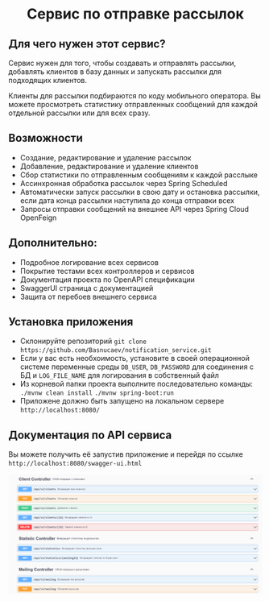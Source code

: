 <h1 align="center">Сервис по отправке рассылок</h1>

## Для чего нужен этот сервис?

Сервис нужен для того, чтобы создавать и отправлять рассылки, добавлять клиентов в базу данных и запускать рассылки для подходящих клиентов.

Клиенты для рассылки подбираются по коду мобильного оператора. Вы можете просмотреть статистику отправленных сообщений для каждой отдельной рассылки или для всех сразу.

## Возможности

- Создание, редактирование и удаление рассылок
- Добавление, редактирование и удаление клиентов
- Сбор статистики по отправленным сообщениям к каждой расслыке
- Ассинхронная обработка рассылок через Spring Scheduled
- Автоматически запуск рассылки в свою дату и остановка рассылки, если дата конца рассылки наступила до конца отправки всех
- Запросы отправки сообщений на внешнее API через Spring Cloud OpenFeign

## Дополнительно:

- Подробное логирование всех сервисов
- Покрытие тестами всех контроллеров и сервисов
- Документация проекта по OpenAPI спецификации
- SwaggerUI страница с документацией
- Защита от перебоев внешнего сервиса

## Установка приложения

- Склонируйте репозиторий `git clone https://github.com/Basnucaev/notification_service.git`
- Если у вас есть необхоимость, установите в своей операционной системе переменные среды `DB_USER`, `DB_PASSWORD` для соединения с БД и `LOG_FILE_NAME` для логирования в собственный файл
- Из корневой папки проекта выполните последовательно команды:
`./mvnw clean install`
`./mvnw spring-boot:run`
- Приложене должно быть запущено на локальном сервере `http://localhost:8080/`

## Документация по API сервиса

Вы можете получить её запустив приложение и перейдя по ссылке `http://localhost:8080/swagger-ui.html`

![swagger-screen-shot](images/swagger-ui.png)


